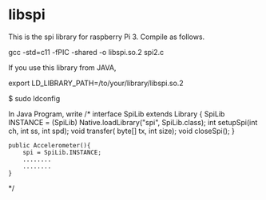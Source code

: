 # libspi

This is the spi library for raspberry Pi 3. Compile as follows.

gcc -std=c11 -fPIC -shared -o libspi.so.2 spi2.c

If you use this library from JAVA, 

export LD_LIBRARY_PATH=/to/your/library/libspi.so.2

$ sudo ldconfig

In Java Program, write
/*
    interface SpiLib extends Library {
        SpiLib INSTANCE = (SpiLib) Native.loadLibrary("spi", SpiLib.class);
        int setupSpi(int ch, int ss, int spd);
        void transfer( byte[] tx, int size);
        void closeSpi();
    }

    public Accelerometer(){
        spi = SpiLib.INSTANCE;
        ........
        ........
    }
*/

